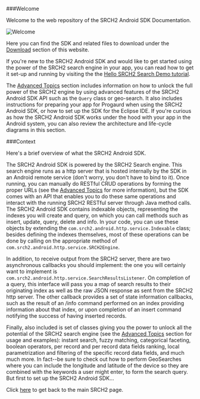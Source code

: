 ﻿
###Welcome

Welcome to the web repository of the SRCH2 Android SDK Documentation. 

![Welcome][Welcome]

Here you can find the SDK and related files to download under the [Download](download.md) section of this website. 

If you're new to the SRCH2 Android SDK and would like to get started using the power of the SRCH2 search engine in your app, you can read how to get it set-up and running by visiting the the [Hello SRCH2 Search Demo tutorial](tutorial.md). 

The [Advanced Topics](advanced-topics.md) section includes information on how to unlock the full power of the SRCH2 engine by using advanced features of the SRCH2 Android SDK API such as the `Query` class or geo-search. It also includes instructions for preparing your app for Progaurd when using the SRCH2 Android SDK, or how to set up the SDK for the Eclipse IDE. If you're curious as how the SRCH2 Android SDK works under the hood with your app in the Android system, you can also review the architecture and life-cycle diagrams in this section.

###Context
 
Here's a brief overview of what the SRCH2 Android SDK.
 
The SRCH2 Android SDK is powered by the SRCH2 Search engine. This search engine runs as a http server that is hosted internally by the SDK in an Android remote service (don't worry, you don't have to bind to it). Once running, you can manually do RESTful CRUD operations by forming the proper URLs (see the [Advanced Topics](advanced-topics.md) for more information), but the SDK comes with an API that enables you to do these same operations and interact with the running SRCH2 RESTful server through Java method calls. The SRCH2 Android SDK contains indexable objects, representing the indexes you will create and query, on which you can call methods such as insert, update, query, delete and info. In your code, you can use these objects by extending the `com.srch2.android.http.service.Indexable` class; besides defining the indexes themselves, most of these operations can be done by calling on the appropriate method of `com.srch2.android.http.service.SRCH2Engine`.
 
In addition, to receive output from the SRCH2 server, there are two asynchronous callbacks you should implement: the one you will certainly want to implement is `com.srch2.android.http.service.SearchResultsListener`. On completion of a query, this interface will pass you a map of search results to their originating index as well as the raw JSON response as sent from the SRCH2 http server. The other callback provides a set of state information callbacks, such as the result of an /info command performed on an index providing information about that index, or upon completion of an insert command notifying the success of having inserted records.
 
Finally, also included is set of classes giving you the power to unlock all the potential of the SRCH2 search engine (see the [Advanced Topics](advanced-topics.md) section for usage and examples): instant search, fuzzy matching, categorical faceting, boolean operators, per record and per record data fields ranking, local parametrization and filtering of the specific record data fields, and much much more. In fact--be sure to check out how to perform GeoSearches where you can include the longitude and latitude of the device so they are combined with the keywords a user might enter, to form the search query. But first to set up the SRCH2 Android SDK...

Click [here](http://www.srch2.com) to get back to the main SRCH2 page.

[welcome]: ../img/welcome.jpg "Welcome"